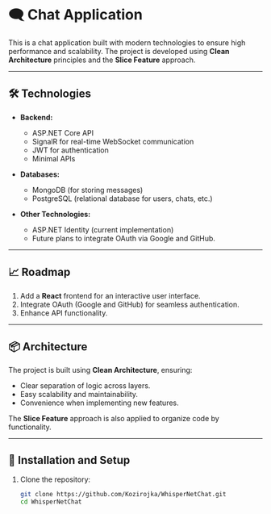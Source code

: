 # 🗨️ Chat Application

This is a chat application built with modern technologies to ensure high performance and scalability. The project is developed using **Clean Architecture** principles and the **Slice Feature** approach.

---

## 🛠️ Technologies

- **Backend:**  
  - ASP.NET Core API  
  - SignalR for real-time WebSocket communication  
  - JWT for authentication  
  - Minimal APIs  

- **Databases:**  
  - MongoDB (for storing messages)  
  - PostgreSQL (relational database for users, chats, etc.)

- **Other Technologies:**  
  - ASP.NET Identity (current implementation)  
  - Future plans to integrate OAuth via Google and GitHub.

---

## 📈 Roadmap

1. Add a **React** frontend for an interactive user interface.
2. Integrate OAuth (Google and GitHub) for seamless authentication.
3. Enhance API functionality.

---

## 📦 Architecture

The project is built using **Clean Architecture**, ensuring:
- Clear separation of logic across layers.
- Easy scalability and maintainability.
- Convenience when implementing new features.

The **Slice Feature** approach is also applied to organize code by functionality.

---

## 🔧 Installation and Setup

1. Clone the repository:
   ```bash
   git clone https://github.com/Kozirojka/WhisperNetChat.git
   cd WhisperNetChat

